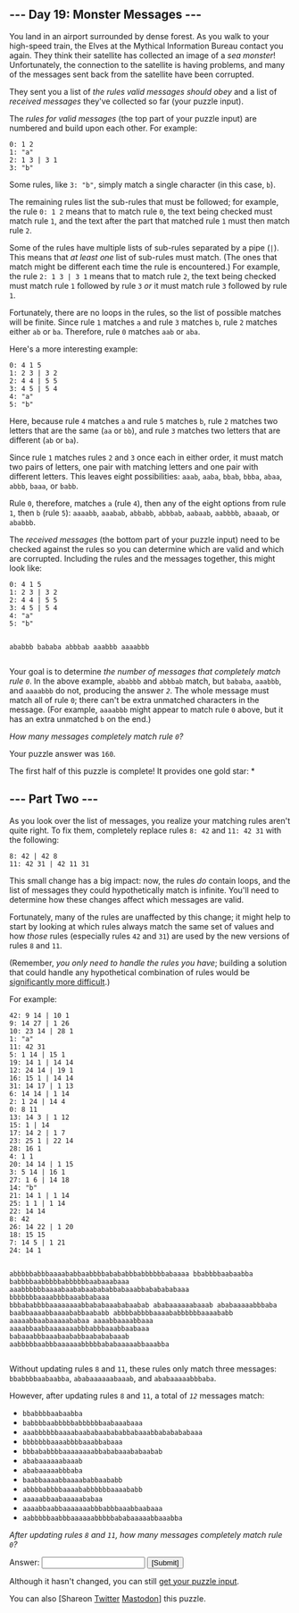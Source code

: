 <main>
  <article class="day-desc">
    <h2>--- Day 19: Monster Messages ---</h2>
    <p>You land in an airport surrounded by dense forest. As you walk to your high-speed train, the Elves at the <span
        title="This is a purely fictional organization. Any resemblance to actual organizations, past or present, is purely coincidental.">Mythical
        Information Bureau</span> contact you again. They think their satellite has collected an image of a <em>sea
        monster</em>! Unfortunately, the connection to the satellite is having problems, and many of the messages sent
      back from the satellite have been corrupted.</p>
    <p>They sent you a list of <em>the rules valid messages should obey</em> and a list of <em>received messages</em>
      they've collected so far (your puzzle input).</p>
    <p>The <em>rules for valid messages</em> (the top part of your puzzle input) are numbered and build upon each other.
      For example:</p>
    <pre><code>0: 1 2
1: "a"
2: 1 3 | 3 1
3: "b"
</code></pre>
    <p>Some rules, like <code>3: "b"</code>, simply match a single character (in this case, <code>b</code>).</p>
    <p>The remaining rules list the sub-rules that must be followed; for example, the rule <code>0: 1 2</code> means
      that to match rule <code>0</code>, the text being checked must match rule <code>1</code>, and the text after the
      part that matched rule <code>1</code> must then match rule <code>2</code>.</p>
    <p>Some of the rules have multiple lists of sub-rules separated by a pipe (<code>|</code>). This means that <em>at
        least one</em> list of sub-rules must match. (The ones that match might be different each time the rule is
      encountered.) For example, the rule <code>2: 1 3 | 3 1</code> means that to match rule <code>2</code>, the text
      being checked must match rule <code>1</code> followed by rule <code>3</code> <em>or</em> it must match rule
      <code>3</code> followed by rule <code>1</code>.</p>
    <p>Fortunately, there are no loops in the rules, so the list of possible matches will be finite. Since rule
      <code>1</code> matches <code>a</code> and rule <code>3</code> matches <code>b</code>, rule <code>2</code> matches
      either <code>ab</code> or <code>ba</code>. Therefore, rule <code>0</code> matches <code>aab</code> or
      <code>aba</code>.</p>
    <p>Here's a more interesting example:</p>
    <pre><code>0: 4 1 5
1: 2 3 | 3 2
2: 4 4 | 5 5
3: 4 5 | 5 4
4: "a"
5: "b"
</code></pre>
    <p>Here, because rule <code>4</code> matches <code>a</code> and rule <code>5</code> matches <code>b</code>, rule
      <code>2</code> matches two letters that are the same (<code>aa</code> or <code>bb</code>), and rule <code>3</code>
      matches two letters that are different (<code>ab</code> or <code>ba</code>).</p>
    <p>Since rule <code>1</code> matches rules <code>2</code> and <code>3</code> once each in either order, it must
      match two pairs of letters, one pair with matching letters and one pair with different letters. This leaves eight
      possibilities: <code>aaab</code>, <code>aaba</code>, <code>bbab</code>, <code>bbba</code>, <code>abaa</code>,
      <code>abbb</code>, <code>baaa</code>, or <code>babb</code>.</p>
    <p>Rule <code>0</code>, therefore, matches <code>a</code> (rule <code>4</code>), then any of the eight options from
      rule <code>1</code>, then <code>b</code> (rule <code>5</code>): <code>aaaabb</code>, <code>aaabab</code>,
      <code>abbabb</code>, <code>abbbab</code>, <code>aabaab</code>, <code>aabbbb</code>, <code>abaaab</code>, or
      <code>ababbb</code>.</p>
    <p>The <em>received messages</em> (the bottom part of your puzzle input) need to be checked against the rules so you
      can determine which are valid and which are corrupted. Including the rules and the messages together, this might
      look like:</p>
    <pre><code>0: 4 1 5
1: 2 3 | 3 2
2: 4 4 | 5 5
3: 4 5 | 5 4
4: "a"
5: "b"

ababbb
bababa
abbbab
aaabbb
aaaabbb
</code></pre>
    <p>Your goal is to determine <em>the number of messages that completely match rule <code>0</code></em>. In the above
      example, <code>ababbb</code> and <code>abbbab</code> match, but <code>bababa</code>, <code>aaabbb</code>, and
      <code>aaaabbb</code> do not, producing the answer <em><code>2</code></em>. The whole message must match all of
      rule <code>0</code>; there can't be extra unmatched characters in the message. (For example, <code>aaaabbb</code>
      might appear to match rule <code>0</code> above, but it has an extra unmatched <code>b</code> on the end.)</p>
    <p><em>How many messages completely match rule <code>0</code>?</em></p>
  </article>
  <p>Your puzzle answer was <code>160</code>.</p>
  <p class="day-success">The first half of this puzzle is complete! It provides one gold star: *</p>
  <article class="day-desc">
    <h2 id="part2">--- Part Two ---</h2>
    <p>As you look over the list of messages, you realize your matching rules aren't quite right. To fix them,
      completely replace rules <code>8: 42</code> and <code>11: 42 31</code> with the following:</p>
    <pre><code>8: 42 | 42 8
11: 42 31 | 42 11 31
</code></pre>
    <p>This small change has a big impact: now, the rules <em>do</em> contain loops, and the list of messages they could
      hypothetically match is infinite. You'll need to determine how these changes affect which messages are valid.</p>
    <p>Fortunately, many of the rules are unaffected by this change; it might help to start by looking at which rules
      always match the same set of values and how <em>those</em> rules (especially rules <code>42</code> and
      <code>31</code>) are used by the new versions of rules <code>8</code> and <code>11</code>.</p>
    <p>(Remember, <em>you only need to handle the rules you have</em>; building a solution that could handle any
      hypothetical combination of rules would be <a href="https://en.wikipedia.org/wiki/Formal_grammar"
        target="_blank">significantly more difficult</a>.)</p>
    <p>For example:</p>
    <pre><code>42: 9 14 | 10 1
9: 14 27 | 1 26
10: 23 14 | 28 1
1: "a"
11: 42 31
5: 1 14 | 15 1
19: 14 1 | 14 14
12: 24 14 | 19 1
16: 15 1 | 14 14
31: 14 17 | 1 13
6: 14 14 | 1 14
2: 1 24 | 14 4
0: 8 11
13: 14 3 | 1 12
15: 1 | 14
17: 14 2 | 1 7
23: 25 1 | 22 14
28: 16 1
4: 1 1
20: 14 14 | 1 15
3: 5 14 | 16 1
27: 1 6 | 14 18
14: "b"
21: 14 1 | 1 14
25: 1 1 | 1 14
22: 14 14
8: 42
26: 14 22 | 1 20
18: 15 15
7: 14 5 | 1 21
24: 14 1

abbbbbabbbaaaababbaabbbbabababbbabbbbbbabaaaa
bbabbbbaabaabba
babbbbaabbbbbabbbbbbaabaaabaaa
aaabbbbbbaaaabaababaabababbabaaabbababababaaa
bbbbbbbaaaabbbbaaabbabaaa
bbbababbbbaaaaaaaabbababaaababaabab
ababaaaaaabaaab
ababaaaaabbbaba
baabbaaaabbaaaababbaababb
abbbbabbbbaaaababbbbbbaaaababb
aaaaabbaabaaaaababaa
aaaabbaaaabbaaa
aaaabbaabbaaaaaaabbbabbbaaabbaabaaa
babaaabbbaaabaababbaabababaaab
aabbbbbaabbbaaaaaabbbbbababaaaaabbaaabba
</code></pre>
    <p>Without updating rules <code>8</code> and <code>11</code>, these rules only match three messages:
      <code>bbabbbbaabaabba</code>, <code>ababaaaaaabaaab</code>, and <code>ababaaaaabbbaba</code>.</p>
    <p>However, after updating rules <code>8</code> and <code>11</code>, a total of <em><code>12</code></em> messages
      match:</p>
    <ul>
      <li><code>bbabbbbaabaabba</code></li>
      <li><code>babbbbaabbbbbabbbbbbaabaaabaaa</code></li>
      <li><code>aaabbbbbbaaaabaababaabababbabaaabbababababaaa</code></li>
      <li><code>bbbbbbbaaaabbbbaaabbabaaa</code></li>
      <li><code>bbbababbbbaaaaaaaabbababaaababaabab</code></li>
      <li><code>ababaaaaaabaaab</code></li>
      <li><code>ababaaaaabbbaba</code></li>
      <li><code>baabbaaaabbaaaababbaababb</code></li>
      <li><code>abbbbabbbbaaaababbbbbbaaaababb</code></li>
      <li><code>aaaaabbaabaaaaababaa</code></li>
      <li><code>aaaabbaabbaaaaaaabbbabbbaaabbaabaaa</code></li>
      <li><code>aabbbbbaabbbaaaaaabbbbbababaaaaabbaaabba</code></li>
    </ul>
    <p><em>After updating rules <code>8</code> and <code>11</code>, how many messages completely match rule
        <code>0</code>?</em></p>
  </article>
  <form method="post" action="19/answer"><input type="hidden" name="level" value="2" />
    <p>Answer: <input type="text" name="answer" autocomplete="off" /> <input type="submit" value="[Submit]" /></p>
  </form>
  <p>Although it hasn't changed, you can still <a href="19/input" target="_blank">get your puzzle input</a>.</p>
  <p>You can also <span class="share">[Share<span class="share-content">on
        <a href="https://twitter.com/intent/tweet?text=I%27ve+completed+Part+One+of+%22Monster+Messages%22+%2D+Day+19+%2D+Advent+of+Code+2020&amp;url=https%3A%2F%2Fadventofcode%2Ecom%2F2020%2Fday%2F19&amp;related=ericwastl&amp;hashtags=AdventOfCode"
          target="_blank">Twitter</a>
        <a href="javascript:void(0);"
          onclick="var mastodon_instance=prompt('Mastodon Instance / Server Name?'); if(typeof mastodon_instance==='string' && mastodon_instance.length){this.href='https://'+mastodon_instance+'/share?text=I%27ve+completed+Part+One+of+%22Monster+Messages%22+%2D+Day+19+%2D+Advent+of+Code+2020+%23AdventOfCode+https%3A%2F%2Fadventofcode%2Ecom%2F2020%2Fday%2F19'}else{return false;}"
          target="_blank">Mastodon</a></span>]</span> this puzzle.</p>
</main>